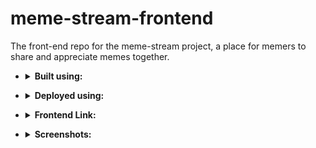 # meme-stream-frontend

The front-end repo for the meme-stream project, a place for memers to share and appreciate memes together.

+ <details>
    <summary><b>Built using:</b></summary>
    <ul>
        <li>HTML5</li>
        <li>CSS3</li>
        <li>Vanilla JavaScript</li>
        <li>BULMA CSS</li>
        <li>FontAwesome</li>
    </ul>
</details>

+ <details>
    <summary><b>Deployed using:</b></summary>
    <ul>
        <li>Netlify</li>
    </ul>
</details>

+ <details>
    <summary><b>Frontend Link:</b></summary>
    <ul>
        <li>
            <a href="https://xmeme-shaw8wit.netlify.app/">XMEME</a>
        </li>
    </ul>
</details>

+ <details>
    <summary><b>Screenshots:</b></summary>
    <ul>
        <li>
        <img src="./screenshots/desktop.png" alt="desktop">
        </li>
        <li>
        <img src="./screenshots/mobile.png" alt="mobile">
        </li>
        <li>
        <img src="./screenshots/tablet.png" alt="tablet">
        </li>
    </ul>
</details>
